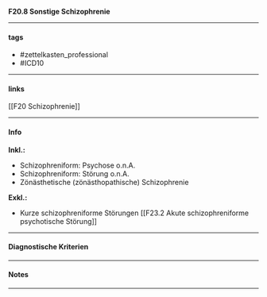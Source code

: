 __F20.8 Sonstige Schizophrenie__

___________________________________________
#### tags

- #zettelkasten_professional
- #ICD10 
___________________________________________
#### links

[[F20 Schizophrenie]]

___________________________________________
#### Info
__Inkl.:__
- Schizophreniform: Psychose o.n.A.  
- Schizophreniform: Störung o.n.A.  
- Zönästhetische (zönästhopathische) Schizophrenie

__Exkl.:__
- Kurze schizophreniforme Störungen [[F23.2 Akute schizophreniforme psychotische Störung]]
___________________________________________
#### Diagnostische Kriterien

___________________________________________
#### Notes

___________________________________________

